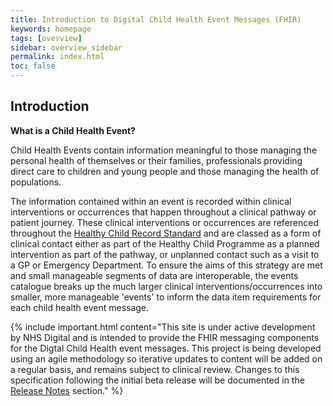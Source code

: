 ```yaml
---
title: Introduction to Digital Child Health Event Messages (FHIR) 
keywords: homepage
tags: [overview]
sidebar: overview_sidebar
permalink: index.html
toc: false
---
```


## Introduction ##

**What is a Child Health Event?**

Child Health Events contain information meaningful to those managing the personal health of themselves or their families, professionals providing direct care to children and young people and those managing the health of populations.

The information contained within an event is recorded within clinical interventions or occurrences that happen throughout a clinical pathway or patient journey. These clinical interventions or occurrences are referenced throughout the [Healthy Child Record Standard](https://theprsb.org/publications/healthy-child-record-standard) and are classed as a form of clinical contact either as part of the Healthy Child Programme as a planned intervention as part of the pathway, or unplanned contact such as a visit to a GP or Emergency Department. To ensure the aims of this strategy are met and small manageable segments of data are interoperable, the events catalogue breaks up the much larger clinical interventions/occurrences into smaller, more manageable 'events' to inform the data item requirements for each child health event message.

{% include important.html content="This site is under active development by NHS Digital and is intended to provide the FHIR messaging components for the Digtal Child Health event messages. This project is being developed using an agile methodology so iterative updates to content will be added on a regular basis, and remains subject to clinical review. Changes to this specification following the initial beta release will be documented in the [Release Notes](overview_release_notes.html) section." %}
 